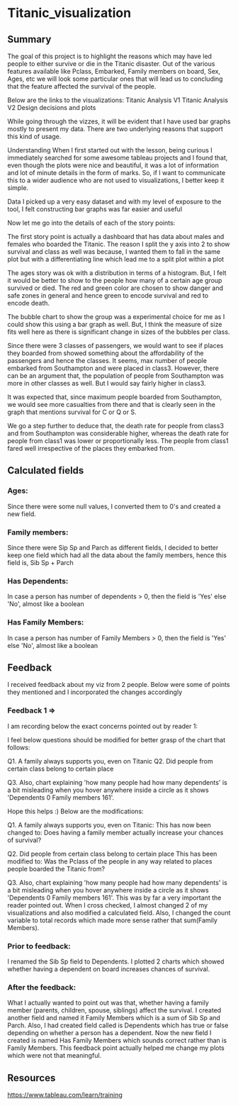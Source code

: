 # Titanic_visualization
## Summary

The goal of this project is to highlight the reasons which may have led people to either survive or die in the Titanic disaster. Out of the various features available like Pclass, Embarked, Family members on board, Sex, Ages, etc we will look some particular ones that will lead us to concluding that the feature affected the survival of the people.

Below are the links to the visualizations: Titanic Analysis V1 Titanic Analysis V2
Design decisions and plots

While going through the vizzes, it will be evident that I have used bar graphs mostly to present my data. There are two underlying reasons that support this kind of usage.

Understanding When I first started out with the lesson, being curious I immediately searched for some awesome tableau projects and I found that, even though the plots were nice and beautiful, it was a lot of information and lot of minute details in the form of marks. So, if I want to communicate this to a wider audience who are not used to visualizations, I better keep it simple.

Data I picked up a very easy dataset and with my level of exposure to the tool, I felt constructing bar graphs was far easier and useful

Now let me go into the details of each of the story points:

The first story point is actually a dashboard that has data about males and females who boarded the Titanic. The reason I split the y axis into 2 to show survival and class as well was because, I wanted them to fall in the same plot but with a differentiating line which lead me to a split plot within a plot

The ages story was ok with a distribution in terms of a histogram. But, I felt it would be better to show to the people how many of a certain age group survived or died. The red and green color are chosen to show danger and safe zones in general and hence green to encode survival and red to encode death.

The bubble chart to show the group was a experimental choice for me as I could show this using a bar graph as well. But, I think the measure of size fits well here as there is significant change in sizes of the bubbles per class.

Since there were 3 classes of passengers, we would want to see if places they boarded from showed something about the affordability of the passengers and hence the classes. It seems, max number of people embarked from Southampton and were placed in class3. However, there can be an argument that, the population of people from Southampton was more in other classes as well. But I would say fairly higher in class3.

It was expected that, since maximum people boarded from Southampton, we would see more casualties from there and that is clearly seen in the graph that mentions survival for C or Q or S.

We go a step further to deduce that, the death rate for people from class3 and from Southampton was considerable higher, whereas the death rate for people from class1 was lower or proportionally less. The people from class1 fared well irrespective of the places they embarked from.

## Calculated fields

### Ages: 
Since there were some null values, I converted them to 0's and created a new field.
### Family members: 
Since there were Sip Sp and Parch as different fields, I decided to better keep one field which had all the data about the family members, hence this field is, Sib Sp + Parch
### Has Dependents:
In case a person has number of dependents > 0, then the field is 'Yes' else 'No', almost like a boolean
### Has Family Members: 
In case a person has number of Family Members > 0, then the field is 'Yes' else 'No', almost like a boolean

## Feedback

I received feedback about my viz from 2 people. Below were some of points they mentioned and I incorporated the changes accordingly

### Feedback 1 =>
I am recording below the exact concerns pointed out by reader 1:

I feel below questions should be modified for better grasp of the chart that follows:

Q1. A family always supports you, even on Titanic
Q2. Did people from certain class belong to certain place

Q3. Also, chart explaining 'how many people had how many dependents' is a bit misleading when you hover anywhere inside a circle as it shows 'Dependents 0 Family members 161'.

Hope this helps :)
Below are the modifications:

Q1. A family always supports you, even on Titanic: This has now been changed to: Does having a family member actually increase your chances of survival?

Q2. Did people from certain class belong to certain place This has been modified to: Was the Pclass of the people in any way related to places people boarded the Titanic from?

Q3. Also, chart explaining 'how many people had how many dependents' is a bit misleading when you hover anywhere inside a circle as it shows 'Dependents 0 Family members 161'. This was by far a very important the reader pointed out. When I cross checked, I almost changed 2 of my visualizations and also modified a calculated field. Also, I changed the count variable to total records which made more sense rather that sum(Family Members).

### Prior to feedback: 
I renamed the Sib Sp field to Dependents. I plotted 2 charts which showed whether having a dependent on board increases chances of survival.

### After the feedback: 
What I actually wanted to point out was that, whether having a family member (parents, children, spouse, siblings) affect the survival. I created another field and named it Family Members which is a sum of Sib Sp and Parch. Also, I had created field called is Dependents which has true or false depending on whether a person has a dependent. Now the new field I created is named Has Family Members which sounds correct rather than is Family Members. This feedback point actually helped me change my plots which were not that meaningful.

## Resources

https://www.tableau.com/learn/training
